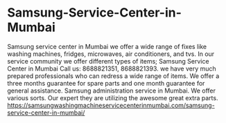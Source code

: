 # Samsung-Service-Center-in-Mumbai
 Samsung service center in Mumbai we offer a wide range of fixes like washing machines, fridges, microwaves, air conditioners, and tvs. In our service community we offer different types of items; Samsung Service Center in Mumbai   Call us: 8688821351, 8688821393. we have very much prepared professionals who can redress a wide range of items. We offer a three months guarantee for spare parts and one month guarantee for general assistance. Samsung administration service in Mumbai. We offer various sorts. Our expert they are utilizing the awesome great extra parts.  https://samsungwashingmachineservicecenterinmumbai.com/samsung-service-center-in-mumbai/
